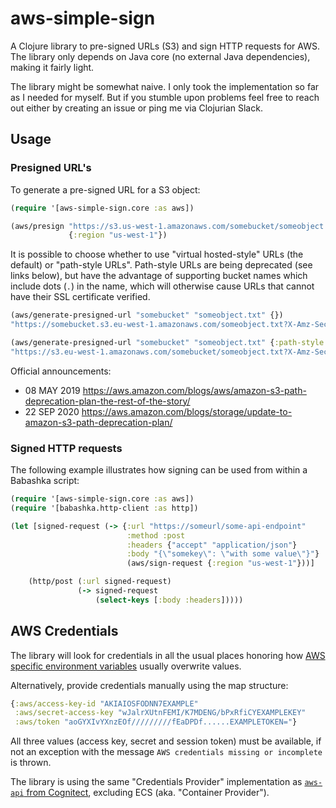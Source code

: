 # aws-simple-sign

A Clojure library to pre-signed URLs (S3) and sign HTTP requests for AWS.
The library only depends on Java core (no external Java dependencies),
making it fairly light.

The library might be somewhat naive.
I only took the implementation so far as I needed for myself.
But if you stumble upon problems
feel free to reach out either by creating an issue
or ping me via Clojurian Slack.


## Usage

### Presigned URL's

To generate a pre-signed URL for a S3 object:

```clojure
(require '[aws-simple-sign.core :as aws])

(aws/presign "https://s3.us-west-1.amazonaws.com/somebucket/someobject.txt"
             {:region "us-west-1"})
```

It is possible to choose whether to use "virtual hosted-style" URLs (the default) or "path-style URLs".
Path-style URLs are being deprecated (see links below),
but have the advantage of supporting bucket names which include dots (`.`) in the name,
which will otherwise cause URLs that cannot have their SSL certificate verified.

```clojure
(aws/generate-presigned-url "somebucket" "someobject.txt" {})
"https://somebucket.s3.eu-west-1.amazonaws.com/someobject.txt?X-Amz-Security-Token=FwoG..."

(aws/generate-presigned-url "somebucket" "someobject.txt" {:path-style true})
"https://s3.eu-west-1.amazonaws.com/somebucket/someobject.txt?X-Amz-Security-Token=FwoG..."
```

Official announcements:
- 08 MAY 2019 https://aws.amazon.com/blogs/aws/amazon-s3-path-deprecation-plan-the-rest-of-the-story/
- 22 SEP 2020 https://aws.amazon.com/blogs/storage/update-to-amazon-s3-path-deprecation-plan/


### Signed HTTP requests

The following example illustrates how signing can be used from within a Babashka script:

```clojure
(require '[aws-simple-sign.core :as aws])
(require '[babashka.http-client :as http])

(let [signed-request (-> {:url "https://someurl/some-api-endpoint"
                          :method :post
                          :headers {"accept" "application/json"}
                          :body "{\"somekey\": \"with some value\"}"}
                          (aws/sign-request {:region "us-west-1"}))]

    (http/post (:url signed-request)
               (-> signed-request
                   (select-keys [:body :headers]))))
```


## AWS Credentials

The library will look for credentials in all the usual places
honoring how [AWS specific environment variables][1] usually overwrite values.

Alternatively, provide credentials manually using the map structure:

```clojure
{:aws/access-key-id "AKIAIOSFODNN7EXAMPLE"
 :aws/secret-access-key "wJalrXUtnFEMI/K7MDENG/bPxRfiCYEXAMPLEKEY"
 :aws/token "aoGYXIvYXnzEOf/////////fEaDPDf......EXAMPLETOKEN="}
```

All three values (access key, secret and session token) must be available,
if not an exception with the message `AWS credentials missing or incomplete` is thrown.

The library is using the same "Credentials Provider" implementation
as [`aws-api` from Cognitect][2], excluding ECS (aka. "Container Provider").

[1]: https://docs.aws.amazon.com/cli/latest/userguide/cli-configure-envvars.html
[2]: https://github.com/cognitect-labs/aws-api
